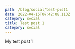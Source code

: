 ```yaml
---
path: /blog/social/test-post1
date: 2022-04-15T06:42:08.113Z
category: social
title: Test post 1
category: social
---
```


My test post 1